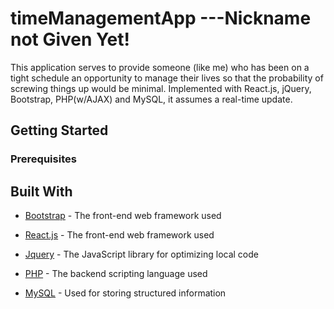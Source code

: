 # timeManagementApp ---Nickname not Given Yet!

This application serves to provide someone (like me) who has been on a tight schedule an opportunity to manage their lives so that the probability of screwing things up would be minimal. Implemented with React.js, jQuery, Bootstrap, PHP(w/AJAX) and MySQL, it assumes a real-time update.

## Getting Started

### Prerequisites

## Built With

* [Bootstrap](https://getbootstrap.com/) - The front-end web framework used
* [React.js](https://reactjs.org/) - The front-end web framework used
* [Jquery](https://jQuery.com/) - The JavaScript library for optimizing local code

* [PHP](https://https:/www.php.net) - The backend scripting language  used
* [MySQL](https://www.mysql.com/) - Used for storing structured information


<!--Original Template from https://gist.github.com/PurpleBooth/109311bb0361f32d87a2. Everything excluding the template itself is my work.-->
<!--Project Designed and Implemented by Tianqi (Andy) Wu. All rights reserved.>
